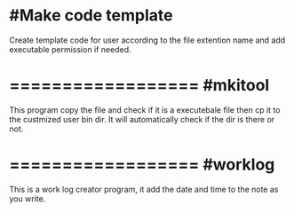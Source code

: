#Make code template
==================
Create template code for user according to the file extention name and add executable permission if needed.


==================
#mkitool
==================
This program copy the file and check if it is a executebale file then cp it to
the custmized user bin dir. It will automatically check if the dir is there or
not.

==================
#worklog
==================
This is a work log creator program, it add the date and time to the note as you
write.
